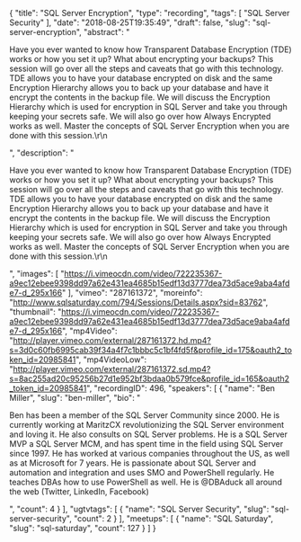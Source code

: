 {
  "title": "SQL Server Encryption",
  "type": "recording",
  "tags": [
    "SQL Server Security"
  ],
  "date": "2018-08-25T19:35:49",
  "draft": false,
  "slug": "sql-server-encryption",
  "abstract": "<p>Have you ever wanted to know how Transparent Database Encryption (TDE) works or how you set it up? What about encrypting your backups? This session will go over all the steps and caveats that go with this technology. TDE allows you to have your database encrypted on disk and the same Encryption Hierarchy allows you to back up your database and have it encrypt the contents in the backup file.  We will discuss the Encryption Hierarchy which is used for encryption in SQL Server and take you through keeping your secrets safe. We will also go over how Always Encrypted works as well. Master the concepts of SQL Server Encryption when you are done with this session.\r\n</p>",
  "description": "<p>Have you ever wanted to know how Transparent Database Encryption (TDE) works or how you set it up? What about encrypting your backups? This session will go over all the steps and caveats that go with this technology. TDE allows you to have your database encrypted on disk and the same Encryption Hierarchy allows you to back up your database and have it encrypt the contents in the backup file.  We will discuss the Encryption Hierarchy which is used for encryption in SQL Server and take you through keeping your secrets safe. We will also go over how Always Encrypted works as well. Master the concepts of SQL Server Encryption when you are done with this session.\r\n</p>",
  "images": [
    "https://i.vimeocdn.com/video/722235367-a9ec12ebee9398dd97a62e431ea4685b15edf13d3777dea73d5ace9aba4afde7-d_295x166"
  ],
  "vimeo": "287161372",
  "moreinfo": "http://www.sqlsaturday.com/794/Sessions/Details.aspx?sid=83762",
  "thumbnail": "https://i.vimeocdn.com/video/722235367-a9ec12ebee9398dd97a62e431ea4685b15edf13d3777dea73d5ace9aba4afde7-d_295x166",
  "mp4Video": "http://player.vimeo.com/external/287161372.hd.mp4?s=3d0c60fb6995cab39f34a4f7c1bbbc5c1bf4fd5f&profile_id=175&oauth2_token_id=20985841",
  "mp4VideoLow": "http://player.vimeo.com/external/287161372.sd.mp4?s=8ac255ad20c95256b27d1e952bf3bdaa0b579fce&profile_id=165&oauth2_token_id=20985841",
  "recordingID": 496,
  "speakers": [
    {
      "name": "Ben Miller",
      "slug": "ben-miller",
      "bio": "<p>Ben has been a member of the SQL Server Community since 2000. He is currently working at MaritzCX revolutionizing the SQL Server environment and loving it. He also consults on SQL Server problems.  He is a SQL Server MVP a SQL Server MCM, and has spent time in the field using SQL Server since 1997. He has worked at various companies throughout the US, as well as at Microsoft for 7 years. He is passionate about SQL Server and automation and integration and uses SMO and PowerShell regularly. He teaches DBAs how to use PowerShell as well. He is @DBAduck all around the web (Twitter, LinkedIn, Facebook)</p>",
      "count": 4
    }
  ],
  "ugtvtags": [
    {
      "name": "SQL Server Security",
      "slug": "sql-server-security",
      "count": 2
    }
  ],
  "meetups": [
    {
      "name": "SQL Saturday",
      "slug": "sql-saturday",
      "count": 127
    }
  ]
}